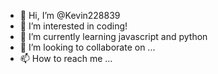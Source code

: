 - 👋 Hi, I’m @Kevin228839
- 👀 I’m interested in coding!
- 🌱 I’m currently learning javascript and python
- 💞️ I’m looking to collaborate on ...
- 📫 How to reach me ...

<!---
Kevin228839/Kevin228839 is a ✨ special ✨ repository because its `README.md` (this file) appears on your GitHub profile.
You can click the Preview link to take a look at your changes.
--->
